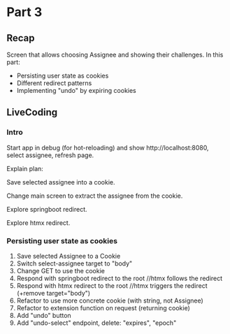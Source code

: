 # Part 3

## Recap
Screen that allows choosing Assignee and showing their challenges.
In this part: 
* Persisting user state as cookies
* Different redirect patterns
* Implementing "undo" by expiring cookies

## LiveCoding
### Intro
Start app in debug (for hot-reloading) and show http://localhost:8080, select assignee, refresh page.

Explain plan:

Save selected assignee into a cookie.

Change main screen to extract the assignee from the cookie.

Explore springboot redirect.

Explore htmx redirect.

 
### Persisting user state as cookies

1. Save selected Assignee to a Cookie
2. Switch select-assignee target to "body"
3. Change GET to use the cookie
4. Respond with springboot redirect to the root //htmx follows the redirect
5. Respond with htmx redirect to the root //htmx triggers the redirect (+remove target="body")
6. Refactor to use more concrete cookie (with string, not Assignee)
7. Refactor to extension function on request (returning cookie)
8. Add "undo" button
9. Add "undo-select" endpoint, delete: "expires", "epoch"